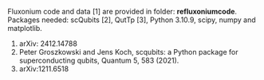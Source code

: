 Fluxonium code and data [1] are provided in folder: **refluxoniumcode**. <br>
Packages needed: scQubits [2], QutTp [3], Python 3.10.9, scipy, numpy and matplotlib. <br>
1. arXiv: 2412.14788 <br>
2. Peter Groszkowski and Jens Koch, scqubits: a Python package for superconducting qubits, Quantum 5, 583 (2021).<br>
3. arXiv:1211.6518<br>
